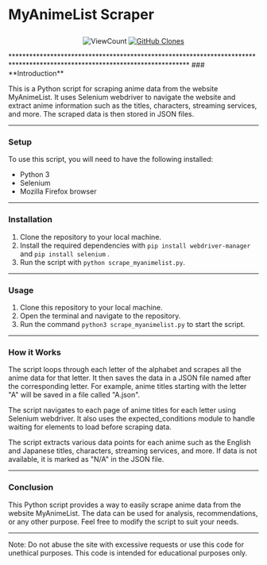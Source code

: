 # **MyAnimeList Scraper** <p align="center">
<p align="center">
    <img alt="ViewCount" src="https://views.whatilearened.today/views/github/MShawon/github-clone-count-badge.svg">
    <a href='https://github.com/MShawon/github-clone-count-badge'><img alt='GitHub Clones' src='https://img.shields.io/badge/dynamic/json?color=success&label=Clone&query=count&url=https://gist.githubusercontent.com/MShawon/cf89f3274d06170b8a4973039aa6220a/raw/clone.json&logo=github'></a>
</p>
***************************************************************************************************************************
### **Introduction**

This is a Python script for scraping anime data from the website MyAnimeList. It uses Selenium webdriver to navigate the website and extract anime information such as the titles, characters, streaming services, and more. The scraped data is then stored in JSON files.

***************************************************************************************************************************

### **Setup**

To use this script, you will need to have the following installed:

- Python 3
- Selenium
- Mozilla Firefox browser

***************************************************************************************************************************

### **Installation**

1. Clone the repository to your local machine.
2. Install the required dependencies with `pip install webdriver-manager` and `pip install selenium` .
3. Run the script with `python scrape_myanimelist.py`.

***************************************************************************************************************************

### **Usage**

1. Clone this repository to your local machine.
2. Open the terminal and navigate to the repository.
3. Run the command `python3 scrape_myanimelist.py` to start the script.

***************************************************************************************************************************

### **How it Works**

The script loops through each letter of the alphabet and scrapes all the anime data for that letter. It then saves the data in a JSON file named after the corresponding letter. For example, anime titles starting with the letter "A" will be saved in a file called "A.json".

The script navigates to each page of anime titles for each letter using Selenium webdriver. It also uses the expected_conditions module to handle waiting for elements to load before scraping data.

The script extracts various data points for each anime such as the English and Japanese titles, characters, streaming services, and more. If data is not available, it is marked as "N/A" in the JSON file.

***************************************************************************************************************************

### **Conclusion**

This Python script provides a way to easily scrape anime data from the website MyAnimeList. The data can be used for analysis, recommendations, or any other purpose. Feel free to modify the script to suit your needs.

***************************************************************************************************************************

Note: Do not abuse the site with excessive requests or use this code for unethical purposes. This code is intended for educational purposes only.
